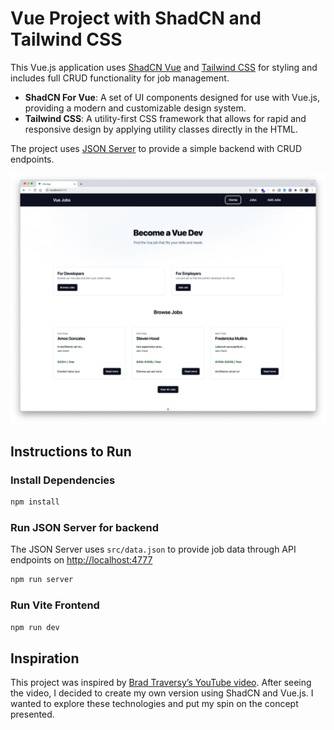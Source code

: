 # Vue Project with ShadCN and Tailwind CSS

This Vue.js application uses [ShadCN Vue](https://www.shadcn-vue.com/) and [Tailwind CSS](https://tailwindcss.com/) for styling and includes full CRUD functionality for job management.

- **ShadCN For Vue**: A set of UI components designed for use with Vue.js, providing a modern and customizable design system.
- **Tailwind CSS**: A utility-first CSS framework that allows for rapid and responsive design by applying utility classes directly in the HTML.

The project uses [JSON Server](https://github.com/typicode/json-server) to provide a simple backend with CRUD endpoints.

![Homepage](/public/home.jpg)

## Instructions to Run

### Install Dependencies

```bash
npm install
```

### Run JSON Server for backend

The JSON Server uses `src/data.json` to provide job data through API endpoints on <http://localhost:4777>

```bash
npm run server
```

### Run Vite Frontend

```bash
npm run dev
```

## Inspiration

This project was inspired by [Brad Traversy’s YouTube video](https://www.youtube.com/watch?v=VeNfHj6MhgA). After seeing the video, I decided to create my own version using ShadCN and Vue.js. I wanted to explore these technologies and put my spin on the concept presented.
